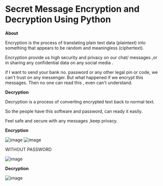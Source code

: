 # Secret Message Encryption and Decryption Using Python

**About**

Encryption is the process of translating plain text data (plaintext) into something that appears to be random and meaningless (ciphertext).

Encryption provide us high security and privacy on our chat/ messages ,or in sharing any confidential data on any social media .

if I  want to send your bank no.  password or any other legal pin or code, we can't trust on any messenger. But what happened if we encrypt this messages. Then no one can read this , even can't understand.

**Decryption**

Decryption is a process of converting encrypted text back to normal text.

So the people have this software and password, can ready it easily.

Feel safe and secure with any messages ,keep privacy.

**Encryption**

![image](https://github.com/Rupa-Veerala/Secret-Message-Encryption-Decryption-using-Python/assets/102415108/10890888-c5c8-46ce-a992-a788b13d5690)            ![image](https://github.com/Rupa-Veerala/Secret-Message-Encryption-Decryption-using-Python/assets/102415108/8efea2e5-8e3f-4878-81b0-fdc34d6d22e4)

WITHOUT PASSWORD

![image](https://github.com/Rupa-Veerala/Secret-Message-Encryption-Decryption-using-Python/assets/102415108/c09ad6ec-b81f-447b-bde1-9304cffda730)

**Decryption**

![image](https://github.com/Rupa-Veerala/Secret-Message-Encryption-Decryption-using-Python/assets/102415108/9ba8ccf0-c2ae-48c2-8b3f-83af6838a2ee)




